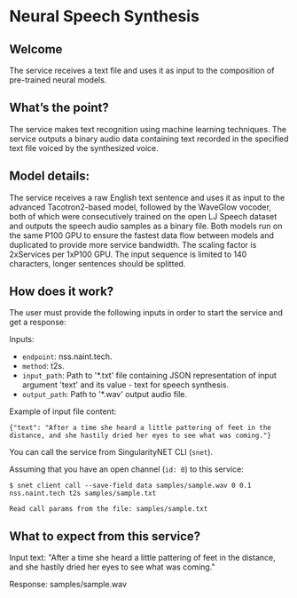 # Neural Speech Synthesis


## Welcome

The service receives a text file and uses it as input to the composition of pre-trained neural models.

## What’s the point?

The service makes text recognition using machine learning techniques.
The service outputs a binary audio data containing text recorded in the specified text file voiced by the synthesized voice.

## Model details:

The service receives a raw English text sentence and uses it as input to the advanced Tacotron2-based model, followed by the WaveGlow vocoder, both of which were consecutively trained on the open LJ Speech dataset and outputs the speech audio samples as a binary file. Both models run on the same P100 GPU to ensure the fastest data flow between models and duplicated to provide more service bandwidth. The scaling factor is 2xServices per 1xP100 GPU. The input sequence is limited to 140 characters, longer sentences should be splitted.

## How does it work?

The user must provide the following inputs in order to start the service and get a response:

Inputs:

 -   `endpoint`: nss.naint.tech.
 -   `method`: t2s.
 -   `input_path`: Path to '\*.txt' file containing JSON representation of input argument 'text' and its value - text for speech synthesis.
 -   `output_path`: Path to '\*.wav' output audio file.

Example of input file content:

```
{"text": "After a time she heard a little pattering of feet in the distance, and she hastily dried her eyes to see what was coming."}
```

You can call the service from SingularityNET CLI (`snet`).

Assuming that you have an open channel (`id: 0`) to this service:

```
$ snet client call --save-field data samples/sample.wav 0 0.1 nss.naint.tech t2s samples/sample.txt

Read call params from the file: samples/sample.txt
```

## What to expect from this service?

Input text:
"After a time she heard a little pattering of feet in the distance, and she hastily dried her eyes to see what was coming."

Response:
samples/sample.wav
